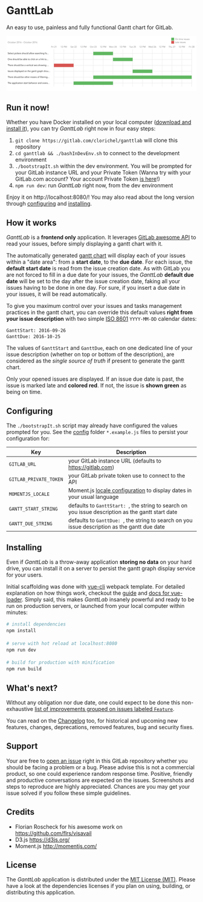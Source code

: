 # GanttLab

An easy to use, painless and fully functional Gantt chart for GitLab.

![GanttLab](preview.png)


## Run it now!

Whether you have Docker installed on your local computer ([download and install it](https://www.docker.com/products/docker)), you can try _GanttLab_ right now in four easy steps:

1. `git clone https://gitlab.com/clorichel/ganttlab` will clone this repository
1. `cd ganttlab && ./bashInDevEnv.sh` to connect to the development environment
1. `./bootstrapIt.sh` within the dev environment. You will be prompted for your GitLab instance URL and your Private Token (Wanna try with your GitLab.com account? Your account Private Token [is here](https://gitlab.com/profile/account)!)
1. `npm run dev`: run _GanttLab_ right now, from the dev environment

Enjoy it on http://localhost:8080/! You may also read about the long version through [configuring](#configuring) and [installing](#installing).

## How it works

_GanttLab_ is a **frontend only** application. It leverages [GitLab awesome API](https://gitlab.com/help/api/README.md) to read your issues, before simply displaying a gantt chart with it.

The automatically generated [gantt chart](https://en.wikipedia.org/wiki/Gantt_chart) will display each of your issues within a "date area": from a **start date**, to the **due date**. For each issue, the **default start date** is read from the issue creation date. As with GitLab you are not forced to fill in a due date for your issues, the _GanttLab_ **default due date** will be set to the day after the issue creation date, faking all your issues having to be done in one day. For sure, if you insert a due date in your issues, it will be read automatically.

To give you maximum control over your issues and tasks management practices in the gantt chart, you can override this default values **right from your issue description** with two simple [ISO 8601](https://en.wikipedia.org/wiki/ISO_8601#Calendar_dates) `YYYY-MM-DD` calendar dates:

```
GanttStart: 2016-09-26
GanttDue: 2016-10-25
```

The values of `GanttStart` and `GanttDue`, each on one dedicated line of your issue description (whether on top or bottom of the description), are considered as the _single source of truth_ if present to generate the gantt chart.

Only your opened issues are displayed. If an issue due date is past, the issue is marked late and **colored red**. If not, the issue is **shown green** as being on time.

## Configuring

The `./bootstrapIt.sh` script may already have configured the values prompted for you. See the [config](config) folder `*.example.js` files to persist your configuration for:

| Key                    | Description                                                                                                |
|------------------------|------------------------------------------------------------------------------------------------------------|
| `GITLAB_URL`           | your GitLab instance URL (defaults to https://gitlab.com)                                                  |
| `GITLAB_PRIVATE_TOKEN` | your GitLab private token use to connect to the API                                                        |
| `MOMENTJS_LOCALE`      | Moment.js [locale configuration](http://momentjs.com/docs/#/i18n/) to display dates in your usual language |
| `GANTT_START_STRING`   | defaults to `GanttStart: `, the string to search on you issue description as the gantt start date          |
| `GANTT_DUE_STRING`     | defaults to `GanttDue: `, the string to search on you issue description as the gantt due date              |

## Installing

Even if _GanttLab_ is a throw-away application **storing no data** on your hard drive, you can install it on a server to persist the gantt graph display service for your users.

Initial scaffolding was done with [vue-cli](https://github.com/vuejs/vue-cli) webpack template. For detailed explanation on how things work, checkout the [guide](http://vuejs-templates.github.io/webpack/) and [docs for vue-loader](http://vuejs.github.io/vue-loader). Simply said, this makes _GanttLab_ insanely powerful and ready to be run on production servers, or launched from your local computer within minutes:

``` bash
# install dependencies
npm install

# serve with hot reload at localhost:8080
npm run dev

# build for production with minification
npm run build
```

## What's next?

Without any obligation nor due date, one could expect to be done this non-exhaustive [list of improvements grouped on issues labeled `Feature`](https://gitlab.com/clorichel/ganttlab/issues?scope=all&state=opened&utf8=%E2%9C%93&label_name%5B%5D=Feature).

You can read on the [Changelog](CHANGELOG.md) too, for historical and upcoming new features, changes, deprecations, removed features, bug and security fixes.

## Support

Your are free to [open an issue](https://gitlab.com/clorichel/ganttlab/issues/new) right in this GitLab repository whether you should be facing a problem or a bug. Please advise this is not a commercial product, so one could experience random response time. Positive, friendly and productive conversations are expected on the issues. Screenshots and steps to reproduce are highly appreciated. Chances are you may get your issue solved if you follow these simple guidelines.

## Credits

- Florian Roscheck for his awesome work on https://github.com/flrs/visavail
- D3.js https://d3js.org/
- Moment.js http://momentjs.com/

## License

The _GanttLab_ application is distributed under the [MIT License (MIT)](LICENSE). Please have a look at the dependencies licenses if you plan on using, building, or distributing this application.